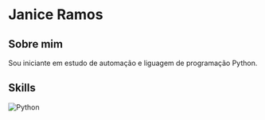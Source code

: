 
# Janice Ramos
## Sobre mim
Sou iniciante em estudo de automação e liguagem de programação Python.

## Skills

![Python](https://img.shields.io/badge/python-000?style=for-the-badge&logo=python&logoColor=30A3DC)
